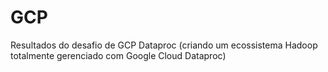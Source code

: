 # GCP
 
Resultados do desafio de GCP Dataproc (criando um ecossistema Hadoop totalmente gerenciado com Google Cloud Dataproc)
